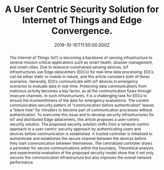 ---
title: A User Centric Security Solution for Internet of Things and Edge Convergence.
publication_types:
  - "2"
authors:
  - D. Puthal
  - L. T. Yang
  - S. Dustdar
  - Z. Wen
  - S. Jun
  - A. V Moorsel
  - and R. Ranjan
publication_short: ACM Transactions on Cyber-Physical Systems
abstract: The Internet of Things (IoT) is becoming a backbone of sensing
  infrastructure to several mission-critical applications such as smart health,
  disaster management, and smart cities. Due to resource-constrained sensing
  devices, IoT infrastructures use Edge datacenters (EDCs) for real-time data
  processing. EDCs can be either static or mobile in nature, and this article
  considers both of these scenarios. Generally, EDCs communicate with IoT
  devices in emergency scenarios to evaluate data in real-time. Protecting data
  communications from malicious activity becomes a key factor, as all the
  communication flows through insecure channels. In such infrastructures, it is
  a challenging task for EDCs to ensure the trustworthiness of the data for
  emergency evaluations. The current communication security pattern of
  “communication before authentication” leaves a “black hole” for intruders to
  become part of communication processes without authentication. To overcome
  this issue and to develop security infrastructures for IoT and distributed
  Edge datacenters, this article proposes a user-centric security solution. The
  proposed security solution shifts from a network-centric approach to a
  user-centric security approach by authenticating users and devices before
  communication is established. A trusted controller is initialized to
  authenticate and establishes the secure channel between the devices before
  they start communication between themselves. The centralized controller draws
  a perimeter for secure communications within the boundary. Theoretical
  analysis and experimental evaluation of the proposed security model show that
  it not only secures the communication infrastructure but also improves the
  overall network performance.
draft: false
featured: false
tags:
  - 期刊
slides: null
url_pdf: https://dl.acm.org/doi/abs/10.1145/3351882
image:
  caption: ""
  focal_point: ""
  preview_only: false
summary: ""
url_dataset: ""
url_project: ""
url_source: ""
url_video: ""
author_notes: []
doi: ""
publication: ACM Transactions on Cyber-Physical Systems
projects: []
date: 2019-10-10T11:55:00.000Z
url_slides: ""
publishDate: 2017-01-01T00:00:00.000Z
url_poster: ""
url_code: ""
---